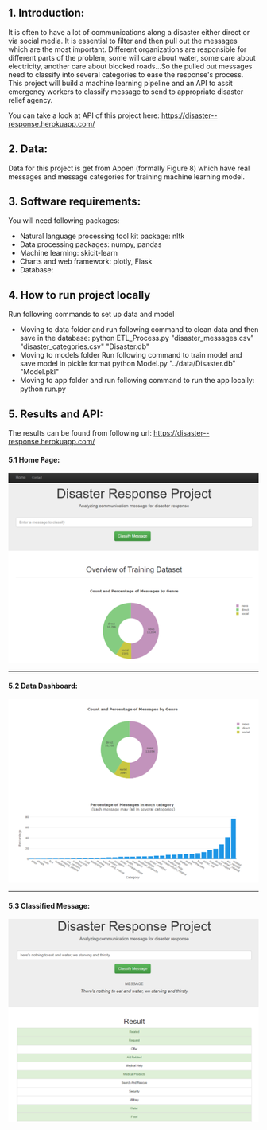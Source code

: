 ## 1. Introduction:

It is often to have a lot of communications along a disaster either direct or via social media. It is essential to filter and then pull out the messages which are the most important. Different organizations are responsible for different parts of the problem, some will care about water, some care about electricity, another care about blocked roads...So the pulled out messages need to classify into several categories to ease the response's process. This project will build a machine learning pipeline and an API to assit emergency workers to classify message to send to appropriate disaster relief agency.

You can take a look at API of this project here: https://disaster--response.herokuapp.com/

## 2. Data:
 Data for this project is get from Appen (formally Figure 8) which have real messages and message categories for training machine learning model.
 
 ## 3. Software requirements:
 You will need following packages:
 - Natural language processing tool kit package: nltk
 - Data processing packages: numpy, pandas
 - Machine learning: skicit-learn
 - Charts and web framework: plotly, Flask
 - Database: 

## 4. How to run project locally
Run following commands to set up data and model
- Moving to data folder and run following command to clean data and then save in the database:
   python ETL_Process.py "disaster_messages.csv" "disaster_categories.csv" "Disaster.db"
- Moving to models folder Run following command to train model and save model in pickle format
   python Model.py "../data/Disaster.db" "Model.pkl"
- Moving to app folder and run following command to run the app locally:
   python run.py
    
## 5. Results and API:
The results can be found from following url: https://disaster--response.herokuapp.com/
#### 5.1 Home Page:
![Home Page](https://github.com/KEVIN-VN642/Deployment-of-Disaster-Response-App/blob/main/Images/Home%20page.png)
*******************************************************************************************************************************
#### 5.2 Data Dashboard:
![Data Dashboard](https://github.com/KEVIN-VN642/Deployment-of-Disaster-Response-App/blob/main/Images/Dashboard.png)
*******************************************************************************************************************************
#### 5.3 Classified Message:
![Classified Message](https://github.com/KEVIN-VN642/Deployment-of-Disaster-Response-App/blob/main/Images/Classified%20message.png)

